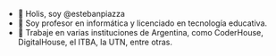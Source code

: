 - 👋 Holis, soy @estebanpiazza
- 👀 Soy profesor en informática y licenciado en tecnología educativa.
- 🌱 Trabaje en varias instituciones de Argentina, como CoderHouse, DigitalHouse, el ITBA, la UTN, entre otras.



